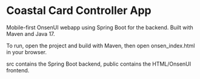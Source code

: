 # Coastal Card Controller App

Mobile-first OnsenUI webapp using Spring Boot for the backend. Built with Maven and Java 17. 

To run, open the project and build with Maven, then open onsen_index.html in your browser.

src contains the Spring Boot backend, public contains the HTML/OnsenUI frontend.
